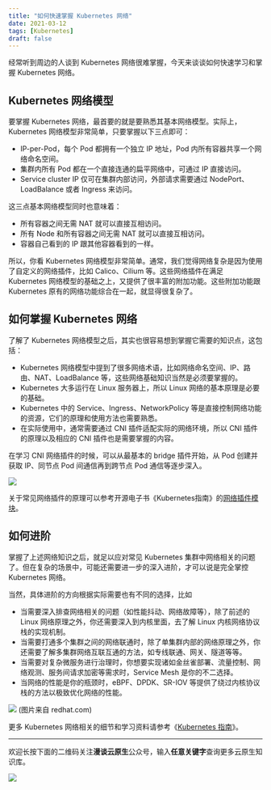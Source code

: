```yaml
---
title: "如何快速掌握 Kubernetes 网络"
date: 2021-03-12
tags: [Kubernetes]
draft: false
---
```


经常听到周边的人谈到 Kubernetes 网络很难掌握，今天来谈谈如何快速学习和掌握 Kubernetes 网络。

## Kubernetes 网络模型

要掌握 Kubernetes 网络，最首要的就是要熟悉其基本网络模型。实际上，Kubernetes 网络模型非常简单，只要掌握以下三点即可：

* IP-per-Pod，每个 Pod 都拥有一个独立 IP 地址，Pod 内所有容器共享一个网络命名空间。
* 集群内所有 Pod 都在一个直接连通的扁平网络中，可通过 IP 直接访问。
* Service cluster IP 仅可在集群内部访问，外部请求需要通过 NodePort、LoadBalance 或者 Ingress 来访问。

这三点基本网络模型同时也意味着：

* 所有容器之间无需 NAT 就可以直接互相访问。
* 所有 Node 和所有容器之间无需 NAT 就可以直接互相访问。
* 容器自己看到的 IP 跟其他容器看到的一样。

所以，你看 Kubernetes 网络模型非常简单。通常，我们觉得网络复杂是因为使用了自定义的网络插件，比如 Calico、Cilium 等。这些网络插件在满足 Kubernetes 网络模型的基础之上，又提供了很丰富的附加功能。这些附加功能跟 Kubernetes 原有的网络功能综合在一起，就显得很复杂了。

## 如何掌握 Kubernetes 网络

了解了 Kubernetes 网络模型之后，其实也很容易想到掌握它需要的知识点，这包括：

* Kubernetes 网络模型中提到了很多网络术语，比如网络命名空间、IP、路由、NAT、LoadBalance 等，这些网络基础知识当然是必须要掌握的。
* Kubernetes 大多运行在 Linux 服务器上，所以 Linux 网络的基本原理是必要的基础。
* Kubernetes 中的 Service、Ingress、NetworkPolicy 等是直接控制网络功能的资源，它们的原理和使用方法也需要熟悉。
* 在实际使用中，通常需要通过 CNI 插件适配实际的网络环境，所以 CNI 插件的原理以及相应的 CNI 插件也是需要掌握的内容。

在学习 CNI 网络插件的时候，可以从最基本的 bridge 插件开始，从 Pod 创建并获取 IP、同节点 Pod 间通信再到跨节点 Pod 通信等逐步深入。

![](cni-bridge.png)

关于常见网络插件的原理可以参考开源电子书《Kubernetes指南》的[网络插件模块](https://kubernetes.feisky.xyz/extension/network)。

## 如何进阶

掌握了上述网络知识之后，就足以应对常见 Kubernetes 集群中网络相关的问题了。但在复杂的场景中，可能还需要进一步的深入进阶，才可以说是完全掌控 Kubernetes 网络。

当然，具体进阶的方向根据实际需要也有不同的选择，比如

* 当需要深入排查网络相关的问题（如性能抖动、网络故障等），除了前述的 Linux 网络原理之外，你还需要深入到内核里面，去了解 Linux 内核网络协议栈的实现机制。
* 当需要打通多个集群之间的网络联通时，除了单集群内部的网络原理之外，你还需要了解多集群网络互联互通的方法，如专线联通、网关、隧道等等。
* 当需要对复杂微服务进行治理时，你想要实现诸如金丝雀部署、流量控制、网络观测、服务间请求加密等需求时，Service Mesh 是你的不二选择。
* 当网络的性能是你的瓶颈时，eBPF、DPDK、SR-IOV 等提供了绕过内核协议栈的方法以极致优化网络的性能。

![](image2_3.jpg)
(图片来自 redhat.com)

更多 Kubernetes 网络相关的细节和学习资料请参考《[Kubernetes 指南](https://kubernetes.feisky.xyz/)》。


---

欢迎长按下面的二维码关注**漫谈云原生**公众号，输入**任意关键字**查询更多云原生知识库。

![](https://feisky.xyz/assets/mp.png)
